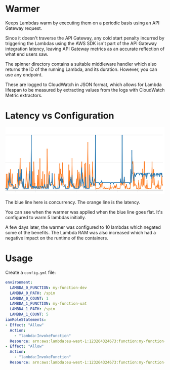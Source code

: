 # Warmer

Keeps Lambdas warm by executing them on a periodic basis using an API Gateway request.

Since it doesn't traverse the API Gateway, any cold start penalty incurred by triggering the Lambdas using
the AWS SDK isn't part of the API Gateway integration latency, leaving API Gateway metrics as an accurate
reflection of what end users saw.

The spinner directory contains a suitable middleware handler which also returns the ID of the running Lambda, and its duration. However, you can use any endpoint.

These are logged to CloudWatch in JSON format, which allows for Lambda lifespan to be measured by extracting values from the logs with CloudWatch Metric extractors.

# Latency vs Configuration

![Latency vs Concurrency](latency_vs_concurrency.png "Latency vs Concurrency")

The blue line here is concurrency. The orange line is the latency.

You can see when the warmer was applied when the blue line goes flat. It's configured to warm 5 lambdas initially.

A few days later, the warmer was configured to 10 lambdas which negated some of the benefits. The Lambda RAM was also increased which had a negative impact on the runtime of the containers.

# Usage

Create a `config.yml` file:

```yaml
environment:
  LAMBDA_0_FUNCTION: my-function-dev
  LAMBDA_0_PATH: /spin
  LAMBDA_0_COUNT: 1
  LAMBDA_1_FUNCTION: my-function-uat
  LAMBDA_1_PATH: /spin
  LAMBDA_1_COUNT: 5
iamRoleStatements:
- Effect: "Allow"
  Action:
    - "lambda:InvokeFunction"
  Resource: arn:aws:lambda:eu-west-1:123264324673:function:my-function-dev
- Effect: "Allow"
  Action:
    - "lambda:InvokeFunction"
  Resource: arn:aws:lambda:eu-west-1:123264324673:function:my-function-prod
```
